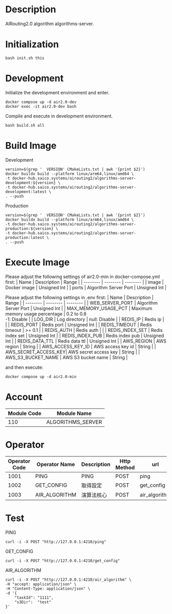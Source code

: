 # Description
AIRouting2.0 algorithm algorithms-server.



# Initialization
```shell=
bash init.sh this
```



# Development
Initialize the development environment and enter.
```shell=
docker compose up -d air2.0-dev
docker exec -it air2.0-dev bash
```

Compile and execute in development environment.
```shell=
bash build.sh all
```



# Build Image
Development
```shell=
version=$(grep '  VERSION' CMakeLists.txt | awk '{print $2}')
docker buildx build --platform linux/arm64,linux/amd64 \
-t docker-hub.saico.systems/airouting2/algorithms-server-development:${version} \
-t docker-hub.saico.systems/airouting2/algorithms-server-development:latest \
. --push
```

Production
```shell=
version=$(grep '  VERSION' CMakeLists.txt | awk '{print $2}')
docker buildx build --platform linux/arm64,linux/amd64 \
-t docker-hub.saico.systems/airouting2/algorithms-server-production:${version} \
-t docker-hub.saico.systems/airouting2/algorithms-server-production:latest \
. --push
```



# Execute Image
Please adjust the following settings of air2.0-min in docker-compose.yml first:
| Name     | Description           | Range        |
| -------- | --------              | --------     |
| image    | Docker image          | Unsigned Int |
| ports    | Algorithm Server Port | Unsigned Int |

Please adjust the following settings in .env first:
| Name                 | Description                     | Range                     |
| --------             | --------                        | --------                  |
| WEB_SERVER_PORT      | Algorithm Server Port           | Unsigned Int              |
| MAX_MEMORY_USAGE_PCT | Maximum memory usage percentage | 0.2 to 0.8<br>-1: Disable |
| LOG_DIR              | Log directory                   | null: Disable             |
| REDIS_IP             | Redis ip                        |                           |
| REDIS_PORT           | Redis port                      | Unsigned Int              |
| REDIS_TIMEOUT        | Redis timeout                   | >= 0.1                    |
| REDIS_AUTH           | Redis auth                      |                           |
| REDIS_INDEX_SET      | Redis index set                 | Unsigned Int              |
| REDIS_INDEX_PUB      | Redis index pub                 | Unsigned Int              |
| REDIS_DATA_TTL       | Redis data ttl                  | Unsigned Int              |
| AWS_REGION           | AWS region                      | String                    |
| AWS_ACCESS_KEY_ID    | AWS access key id               | String                    |
| AWS_SECRET_ACCESS_KEY| AWS secret access key           | String                    |
| AWS_S3_BUCKET_NAME   | AWS S3 bucket name              | String                    |

and then execute:
```shell=
docker compose up -d air2.0-min
```



# Account
| Module Code | Module Name       |
| --------    | --------          |
| 110         | ALGORITHMS_SERVER |



# Operator
| Operator Code | Operator Name       | Description | Http Method | url                 |
| --------      | --------            | --------    | --------    | --------            |
| 1001          | PING                | PING        | POST        | ping                |
| 1002          | GET_CONFIG          | 取得設定　　  | POST        | get_config          |
| 1003          | AIR_ALGORITHM       | 演算法核心　  | POST        | air_algorithm       |



# Test
PING
```shell=
curl -i -X POST "http://127.0.0.1:4210/ping"
```

GET_CONFIG
```shell=
curl -i -X POST "http://127.0.0.1:4210/get_config"
```

AIR_ALGORITHM
```shell=
curl -i -X POST "http://127.0.0.1:4210/air_algorithm" \
-H "accept: application/json" \
-H "Content-Type: application/json" \
-d '{
    "taskId": "1111",
    "s3Dir":  "test"
}'
```
